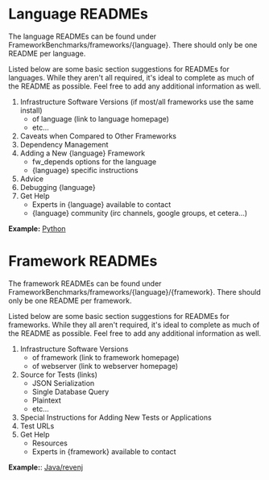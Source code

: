  # Language READMEs
 
 The language READMEs can be found under 
 FrameworkBenchmarks/frameworks/{language}. There should only be one 
 README per language.
 
 Listed below are some basic section suggestions for READMEs for languages. 
 While they aren't all required, it's ideal to complete as much of the 
 README as possible. Feel free to add any additional information as well.
 
 1. Infrastructure Software Versions (if most/all frameworks use the same
install)
     * of language (link to language homepage)
     * etc...
 2. Caveats when Compared to Other Frameworks
 3. Dependency Management
 4. Adding a New {language} Framework
     * fw_depends options for the language
     * {language} specific instructions
 5. Advice
 6. Debugging {language}
 7. Get Help
     * Experts in {language} available to contact
     * {language} community (irc channels, google groups, et cetera...)
     
 __Example:__
[Python](https://github.com/TechEmpower/FrameworkBenchmarks/tree/master/frameworks/Python)
 
 # Framework READMEs
 
 The framework READMEs can be found under 
 FrameworkBenchmarks/frameworks/{language}/{framework}. There should only be one
 README per framework.
 
 Listed below are some basic section suggestions for READMEs for 
 frameworks. While they all aren't required, it's ideal to complete as much 
 of the README as possible. Feel free to add any additional information as 
 well. 
 
 1. Infrastructure Software Versions
     * of framework (link to framework homepage)
     * of webserver (link to webserver homepage)
 3. Source for Tests (links)
     * JSON Serialization
     * Single Database Query
     * Plaintext
     * etc...
 2. Special Instructions for Adding New Tests or Applications
 3. Test URLs
 4. Get Help
     * Resources
     * Experts in {framework} available to contact
     
 __Example:__:
[Java/revenj](https://github.com/TechEmpower/FrameworkBenchmarks/tree/master/frameworks/Java/revenj)
 
